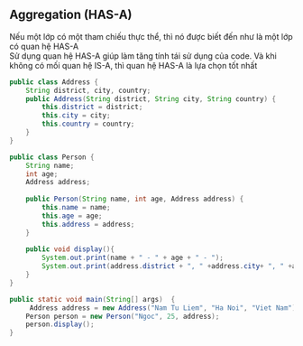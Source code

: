 ## Aggregation (HAS-A)  
Nếu một lớp có một tham chiếu thực thể, thì nó được biết đến như là một lớp có quan hệ HAS-A  
Sử dụng quan hệ HAS-A giúp làm tăng tính tái sử dụng của code. Và khi không có mối quan hệ IS-A, thì quan hệ HAS-A là lựa chọn tốt nhất  
```java
public class Address {
	String district, city, country;
	public Address(String district, String city, String country) {
		this.district = district;
		this.city = city;
		this.country = country;
	} 
}
```  

```java
public class Person {
	String name;
	int age;
	Address address;
 
 	public Person(String name, int age, Address address) {
 		this.name = name;
 		this.age = age;
 		this.address = address;
 	}
 
 	public void display(){
 		System.out.print(name + " - " + age + " - ");
 		System.out.print(address.district + ", " +address.city+ ", " +address.country);
	}
}
```  

```java
public static void main(String[] args)  {
	 Address address = new Address("Nam Tu Liem", "Ha Noi", "Viet Nam");
 	Person person = new Person("Ngoc", 25, address);
 	person.display();
}
```